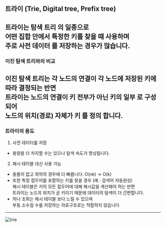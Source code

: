 ## 트라이 (Trie, Digital tree, Prefix tree)   
트라이는 __탐색 트리__ 의 일종으로   
어떤 집합 안에서 특정한 키를 찾을 때 사용하며   
주로 __사전 데이터__ 를 저장하는 경우가 많습니다.   
---
### 이진 탐색 트리와의 비교   
이진 탐색 트리는 각 노드의 연결이 각 노드에 저장된 키에 따라 결정되는 반면<br>
트라이는 노드의 연결이 키 전부가 아닌 **키의 일부** 로 구성 되어<br>
**노드의 위치(경로) 자체가 키** 를 정의 합니다.
---
### 트라이의 용도   
1. 사전 데이터를 저장
  - 용량을 더 차지할 수는 있으나 탐색 속도가 향상됩니다.
2. 해시 테이블 대신 사용 가능
  - 충돌이 없고 최악의 경우에 더 빠릅니다. O(nk) -> O(k)
  - 또한 특정 접두어를 포함하는 키를 찾을 경우 (예 : 검색어 자동완성)<br>
    해시 테이블은 키의 모든 접두어에 대해 해시값을 계산해야 하는 반면<br>
    트라이는 노드의 위치가 곧 키이기 때문에 데이터의 탐색이 더 간편합니다.
  - 허나 조회는 해시 테이블 보다 느릴 수 있으며<br>
    부동 소수점 수를 저장하는 자료구조로는 적합하지 않습니다.
---
![trie](https://imgs.developpaper.com/imgs/2131132724-5eb76e0793deb_articlex.png)